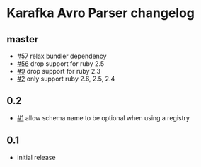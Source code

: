 # Karafka Avro Parser changelog

## master
- [#57](https://github.com/karafka/avro/pull/57) relax bundler dependency
- [#56](https://github.com/karafka/avro/pull/56) drop support for ruby 2.5
- [#9](https://github.com/karafka/avro/pull/9) drop support for ruby 2.3
- [#2](https://github.com/karafka/avro/pull/2) only support ruby 2.6, 2.5, 2.4

## 0.2
- [#1](https://github.com/karafka/avro/pull/1) allow schema name to be optional when using a registry

## 0.1
- initial release

